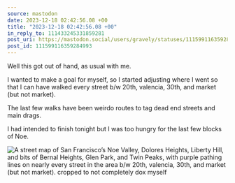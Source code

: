 ```yaml
---
source: mastodon
date: 2023-12-18 02:42:56.08 +00
title: "2023-12-18 02:42:56.08 +00"
in_reply_to: 111433245331859281
post_uri: https://mastodon.social/users/gravely/statuses/111599116359284993
post_id: 111599116359284993
---
```

Well this got out of hand, as usual with me.

I wanted to make a goal for myself, so I started adjusting where I went so that I can have walked every street b/w 20th, valencia, 30th, and market (but not market).

The last few walks have been weirdo routes to tag dead end streets and main drags.

I had intended to finish tonight but I was too hungry for the last few blocks of Noe.


![A street map of San Francisco’s Noe Valley, Dolores Heights, Liberty Hill, and bits of Bernal Heights, Glen Park, and Twin Peaks, with purple pathing lines on nearly every street in the area b/w 20th, valencia, 30th, and market (but not market). cropped to not completely dox myself](/images/111599116079408325.png)

